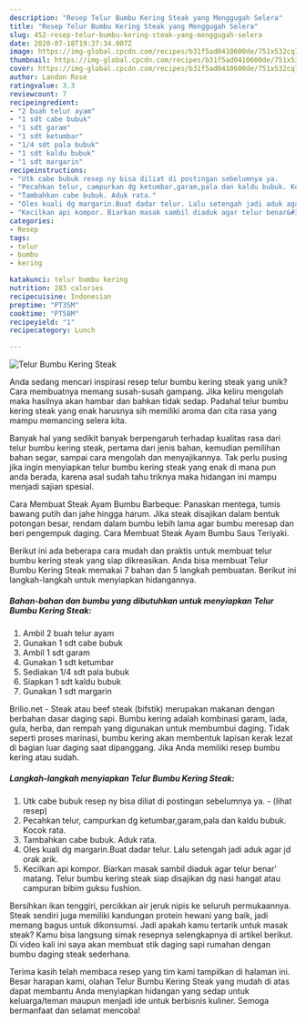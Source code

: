 ```yaml
---
description: "Resep Telur Bumbu Kering Steak yang Menggugah Selera"
title: "Resep Telur Bumbu Kering Steak yang Menggugah Selera"
slug: 452-resep-telur-bumbu-kering-steak-yang-menggugah-selera
date: 2020-07-18T19:37:34.007Z
image: https://img-global.cpcdn.com/recipes/b31f5ad0410600de/751x532cq70/telur-bumbu-kering-steak-foto-resep-utama.jpg
thumbnail: https://img-global.cpcdn.com/recipes/b31f5ad0410600de/751x532cq70/telur-bumbu-kering-steak-foto-resep-utama.jpg
cover: https://img-global.cpcdn.com/recipes/b31f5ad0410600de/751x532cq70/telur-bumbu-kering-steak-foto-resep-utama.jpg
author: Landon Rose
ratingvalue: 3.3
reviewcount: 7
recipeingredient:
- "2 buah telur ayam"
- "1 sdt cabe bubuk"
- "1 sdt garam"
- "1 sdt ketumbar"
- "1/4 sdt pala bubuk"
- "1 sdt kaldu bubuk"
- "1 sdt margarin"
recipeinstructions:
- "Utk cabe bubuk resep ny bisa diliat di postingan sebelumnya ya.             (lihat resep)"
- "Pecahkan telur, campurkan dg ketumbar,garam,pala dan kaldu bubuk. Kocok rata."
- "Tambahkan cabe bubuk. Aduk rata."
- "Oles kuali dg margarin.Buat dadar telur. Lalu setengah jadi aduk agar jd orak arik."
- "Kecilkan api kompor. Biarkan masak sambil diaduk agar telur benar&#39; matang. Telur bumbu kering steak siap disajikan dg nasi hangat atau campuran bibim guksu fushion."
categories:
- Resep
tags:
- telur
- bumbu
- kering

katakunci: telur bumbu kering 
nutrition: 283 calories
recipecuisine: Indonesian
preptime: "PT35M"
cooktime: "PT58M"
recipeyield: "1"
recipecategory: Lunch

---
```



![Telur Bumbu Kering Steak](https://img-global.cpcdn.com/recipes/b31f5ad0410600de/751x532cq70/telur-bumbu-kering-steak-foto-resep-utama.jpg)

Anda sedang mencari inspirasi resep telur bumbu kering steak yang unik? Cara membuatnya memang susah-susah gampang. Jika keliru mengolah maka hasilnya akan hambar dan bahkan tidak sedap. Padahal telur bumbu kering steak yang enak harusnya sih memiliki aroma dan cita rasa yang mampu memancing selera kita.

Banyak hal yang sedikit banyak berpengaruh terhadap kualitas rasa dari telur bumbu kering steak, pertama dari jenis bahan, kemudian pemilihan bahan segar, sampai cara mengolah dan menyajikannya. Tak perlu pusing jika ingin menyiapkan telur bumbu kering steak yang enak di mana pun anda berada, karena asal sudah tahu triknya maka hidangan ini mampu menjadi sajian spesial.

Cara Membuat Steak Ayam Bumbu Barbeque: Panaskan mentega, tumis bawang putih dan jahe hingga harum. Jika steak disajikan dalam bentuk potongan besar, rendam dalam bumbu lebih lama agar bumbu meresap dan beri pengempuk daging. Cara Membuat Steak Ayam Bumbu Saus Teriyaki.


Berikut ini ada beberapa cara mudah dan praktis untuk membuat telur bumbu kering steak yang siap dikreasikan. Anda bisa membuat Telur Bumbu Kering Steak memakai 7 bahan dan 5 langkah pembuatan. Berikut ini langkah-langkah untuk menyiapkan hidangannya.

<!--inarticleads1-->

##### Bahan-bahan dan bumbu yang dibutuhkan untuk menyiapkan Telur Bumbu Kering Steak:

1. Ambil 2 buah telur ayam
1. Gunakan 1 sdt cabe bubuk
1. Ambil 1 sdt garam
1. Gunakan 1 sdt ketumbar
1. Sediakan 1/4 sdt pala bubuk
1. Siapkan 1 sdt kaldu bubuk
1. Gunakan 1 sdt margarin


Brilio.net - Steak atau beef steak (bifstik) merupakan makanan dengan berbahan dasar daging sapi. Bumbu kering adalah kombinasi garam, lada, gula, herba, dan rempah yang digunakan untuk membumbui daging. Tidak seperti proses marinasi, bumbu kering akan membentuk lapisan kerak lezat di bagian luar daging saat dipanggang. Jika Anda memiliki resep bumbu kering atau sudah. 

<!--inarticleads2-->

##### Langkah-langkah menyiapkan Telur Bumbu Kering Steak:

1. Utk cabe bubuk resep ny bisa diliat di postingan sebelumnya ya. -             (lihat resep)
1. Pecahkan telur, campurkan dg ketumbar,garam,pala dan kaldu bubuk. Kocok rata.
1. Tambahkan cabe bubuk. Aduk rata.
1. Oles kuali dg margarin.Buat dadar telur. Lalu setengah jadi aduk agar jd orak arik.
1. Kecilkan api kompor. Biarkan masak sambil diaduk agar telur benar&#39; matang. Telur bumbu kering steak siap disajikan dg nasi hangat atau campuran bibim guksu fushion.


Bersihkan ikan tenggiri, percikkan air jeruk nipis ke seluruh permukaannya. Steak sendiri juga memiliki kandungan protein hewani yang baik, jadi memang bagus untuk dikonsumsi. Jadi apakah kamu tertarik untuk masak steak? Kamu bisa langsung simak resepnya selengkapnya di artikel berikut. Di video kali ini saya akan membuat stik daging sapi rumahan dengan bumbu daging steak sederhana. 

Terima kasih telah membaca resep yang tim kami tampilkan di halaman ini. Besar harapan kami, olahan Telur Bumbu Kering Steak yang mudah di atas dapat membantu Anda menyiapkan hidangan yang sedap untuk keluarga/teman maupun menjadi ide untuk berbisnis kuliner. Semoga bermanfaat dan selamat mencoba!
